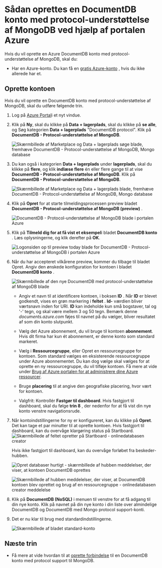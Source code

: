 <properties 
    pageTitle="Oprette en DocumentDB konto med protocol-understøttelse af MongoDB | Microsoft Azure" 
    description="Lær, hvordan du opretter en DocumentDB konto med protocol-understøttelse af MongoDB, nu tilgængeligt for preview." 
    services="documentdb" 
    authors="AndrewHoh" 
    manager="jhubbard" 
    editor="" 
    documentationCenter=""/>

<tags 
    ms.service="documentdb" 
    ms.workload="data-services" 
    ms.tgt_pltfrm="na" 
    ms.devlang="na" 
    ms.topic="article" 
    ms.date="10/20/2016" 
    ms.author="anhoh"/>

# <a name="how-to-create-a-documentdb-account-with-protocol-support-for-mongodb-using-the-azure-portal"></a>Sådan oprettes en DocumentDB konto med protocol-understøttelse af MongoDB ved hjælp af portalen Azure

Hvis du vil oprette en Azure DocumentDB konto med protocol-understøttelse af MongoDB, skal du:

- Har en Azure-konto. Du kan få en [gratis Azure-konto](https://azure.microsoft.com/free/) , hvis du ikke allerede har et.

## <a name="create-the-account"></a>Oprette kontoen  

Hvis du vil oprette en DocumentDB konto med protocol-understøttelse af MongoDB, skal du udføre følgende trin.

1. Log på [Azure Portal](https://portal.azure.com)i et nyt vindue.
2. Klik på **Ny**, skal du klikke på **Data + lagerplads**, skal du klikke på **se alle**, og Søg kategorien **Data + lagerplads** "DocumentDB protocol". Klik på **DocumentDB - Protocol-understøttelse af MongoDB**.

    ![Skærmbillede af Marketplace og Data + lagerplads søge blade, fremhæve DocumentDB - Protocol-understøttelse af MongoDB, Mongo database](./media/documentdb-create-mongodb-account/marketplacegallery2.png)

3. Du kan også i kategorien **Data + lagerplads** under **lagerplads**, skal du klikke på **flere**, og klik **indlæse flere** én eller flere gange til at vise **DocumentDB - Protocol-understøttelse af MongoDB**. Klik på **DocumentDB - Protocol-understøttelse af MongoDB**.

    ![Skærmbillede af Marketplace og Data + lagerplads blade, fremhæve DocumentDB - Protocol-understøttelse af MongoDB, Mongo database](./media/documentdb-create-mongodb-account/marketplacegallery1.png)

4. Klik på **Opret** for at starte tilmeldingsprocessen preview bladet **DocumentDB - Protocol-understøttelse af MongoDB (preview)** .

    ![DocumentDB - Protocol-understøttelse af MongoDB blade i portalen Azure](./media/documentdb-create-mongodb-account/marketplacegallery3.png)

5. Klik på **Tilmeld dig for at få vist et eksempel**i bladet **DocumentDB konto** . Læs oplysningerne, og klik derefter på **OK**.

    ![Logonsiden op til preview today blade for DocumentDB - Protocol-understøttelse af MongoDB i portalen Azure](./media/documentdb-create-mongodb-account/registerforpreview.png)

6.  Når du har accepteret vilkårene preview, kommer du tilbage til bladet Opret.  Angiv den ønskede konfiguration for kontoen i bladet **DocumentDB konto** .

    ![Skærmbillede af den nye DocumentDB med protocol-understøttelse af MongoDB blade](./media/documentdb-create-mongodb-account/create-documentdb-mongodb-account.png)


    - Angiv et navn til at identificere kontoen, i boksen **ID** .  Når **ID** er blevet godkendt, vises en grøn markering i **feltet** . **Id-** værdien bliver værtsnavn inden for URI. **ID** kan indeholde kun små bogstaver, tal og '-' tegn, og skal være mellem 3 og 50 tegn. Bemærk denne *documents.azure.com* føjes til navnet på du vælger, bliver resultatet af som din konto slutpunkt.

    - Vælg det Azure abonnement, du vil bruge til kontoen **abonnement**. Hvis dit firma har kun ét abonnement, er denne konto som standard markeret.

    - Vælg i **Ressourcegruppe**, eller Opret en ressourcegruppe for kontoen.  Som standard vælges en eksisterende ressourcegruppe under Azure abonnementet.  Du kan dog vælge skal vælges for at oprette en ny ressourcegruppe, du vil tilføje kontoen. Få mere at vide under [Brug af Azure portalen for at administrere dine Azure ressourcer](resource-group-portal.md).

    - Bruge **placering** til at angive den geografiske placering, hvor vært for kontoen.
    
    - Valgfrit: Kontrollér **Fastgør til dashboard**. Hvis fastgjort til dashboard, skal du følge **trin 8** , der nedenfor for at få vist din nye konto venstre navigationsrude.

7.  Når kontoindstillingerne for ny er konfigureret, kan du klikke på **Opret**.  Det kan tage et par minutter til at oprette kontoen.  Hvis fastgjort til dashboard, kan du overvåge klargøring status på Startboard.  
    ![Skærmbillede af feltet opretter på Startboard - onlinedatabasen creator](./media/documentdb-create-mongodb-account/create-nosql-db-databases-json-tutorial-3.png)  

    Hvis ikke fastgjort til dashboard, kan du overvåge forløbet fra beskeder-hubben.  

    ![Opret databaser hurtigt - skærmbillede af hubben meddelelser, der viser, at kontoen DocumentDB oprettes](./media/documentdb-create-mongodb-account/create-nosql-db-databases-json-tutorial-4.png)  

    ![Skærmbillede af hubben meddelelser, der viser, at DocumentDB kontoen blev oprettet og brug af en ressourcegruppe - onlinedatabasen creator meddelelse](./media/documentdb-create-mongodb-account/create-nosql-db-databases-json-tutorial-5.png)

8.  Klik på **DocumentDB (NoSQL)** i menuen til venstre for at få adgang til din nye konto. Klik på navnet på din nye konto i din liste over almindelige DocumentDB og DocumentDB med Mongo protocol support-konti.

9.  Det er nu klar til brug med standardindstillingerne. 

    ![Skærmbillede af bladet standard-konto](./media/documentdb-create-mongodb-account/defaultaccountblades.png)
    

## <a name="next-steps"></a>Næste trin


- Få mere at vide hvordan til at [oprette forbindelse](documentdb-connect-mongodb-account.md) til en DocumentDB konto med protocol support til MongoDB.

 
